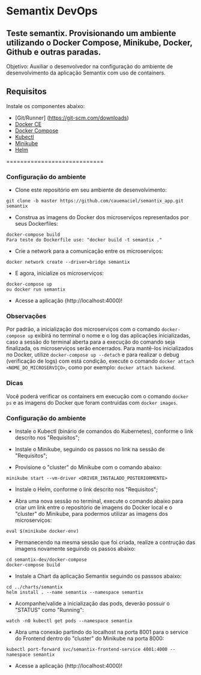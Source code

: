 # Semantix DevOps

## Teste semantix. Provisionando um ambiente utilizando o Docker Compose, Minikube, Docker, Github e outras paradas. 


Objetivo: Auxiliar o desenvolvedor na configuração do ambiente de desenvolvimento da aplicação Semantix com uso de containers.

## Requisitos

Instale os componentes abaixo:

- [Git/Runner] (https://git-scm.com/downloads)
- [Docker CE](https://docs.docker.com/install/)
- [Docker Compose](https://docs.docker.com/compose/install/)
- [Kubectl](https://kubernetes.io/docs/tasks/tools/install-kubectl/)
- [Minikube](https://kubernetes.io/docs/tasks/tools/install-minikube/)
- [Helm](https://helm.sh/docs/using_helm/)


============================
### Configuração do ambiente

* Clone este repositório em seu ambiente de desenvolvimento:

```shell
git clone -b master https://github.com/cauemaciel/semantix_app.git semantix
```

* Construa as imagens do Docker dos microserviços representados por seus Dockerfiles:

```shell
docker-compose build
Para teste do Dockerfile use: "docker build -t semantix ."
```

* Crie a network para a comunicação entre os microserviços:

```shell
docker network create --driver=bridge semantix
```

* E agora, inicialize os microserviços:

```shell
docker-compose up
ou docker run semantix
```

* Acesse a aplicação (http://localhost:4000)!

### Observações

Por padrão, a inicialização dos microserviços com o comando ```docker-compose up``` exibirá no terminal o nome e o log das aplicações inicializadas, caso a sessão do terminal aberta para a execução do comando seja finalizada, os microserviços serão encerrados. Para mantê-los inicializados no Docker, utilize ```docker-compose up --detach``` e para realizar o debug (verificação de logs) com está condição, execute o comando ```docker attach <NOME_DO_MICROSERVIÇO>```, como por exemplo: ```docker attach backend```.

### Dicas

Você poderá verificar os containers em execução com o comando ```docker ps``` e as imagens do Docker que foram contruídas com ```docker images```.

### Configuração do ambiente

* Instale o Kubectl (binário de comandos do Kubernetes), conforme o link descrito nos "Requisitos";

* Instale o Minikube, seguindo os passos no link na sessão de "Requisitos";

* Provisione o "cluster" do Minikube com o comando abaixo:

```shell
minikube start --vm-driver <DRIVER_INSTALADO_POSTERIORMENTE>
```

* Instale o Helm, conforme o link descrito nos "Requisitos";

* Abra uma nova sessão no terminal, execute o comando abaixo para criar um link entre o repositório de imagens do Docker local e o "cluster" do Minikube, para podermos utilizar as imagens dos microserviços:

```shell
eval $(minikube docker-env)
```

* Permanecendo na mesma sessão que foi criada, realize a contrução das imagens novamente seguindo os passos abaixo:

```shell
cd semantix-dev/docker-compose
docker-compose build
```

* Instale a Chart da aplicação Semantix seguindo os passsos abaixo:

```shell
cd ../charts/semantix
helm install . --name semantix --namespace semantix
```

* Acompanhe/valide a inicialização das pods, deverão possuir o "STATUS" como "Running":

```shell
watch -n0 kubectl get pods --namespace semantix
```

* Abra uma conexão partindo do localhost na porta 8001 para o service do Frontend dentro do "cluster" do Minikube na porta 8000:

```shell
kubectl port-forward svc/semantix-frontend-service 4001:4000 --namespace semantix
```

* Acesse a aplicação (http://localhost:4000)!
